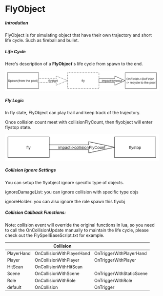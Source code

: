 # FlyObject



##### Introdution

FlyObject is for simulating object that have their own trajectory and short life cycle. Such as fireball and bullet.



##### Life Cycle

Here's description of a **FlyObject**'s life cycle from spawn to the end.

![img](flyobject/FlyObjLifeCycle.png)



##### Fly Logic

In fly state, FlyObject can play trail and keep track of the trajectory.

Once collision count meet with collisionFlyCount, then flyobject will enter flystop state.

![img](flyobject/FlyState.png)



##### Collision Ignore Settings

You can setup the flyobject ignore specific type of objects.

ignoreDamageList: you can ignore collision with specific type objs

ignoreHolder: you can also ignore the role spawn this flyobj



##### Collision Callback Functions:

Note: collision event will override the original functions in lua, so you need to call the OnCollisionUpdate manually to maintain the life cycle, please check out the FlySpellBaseScript.txt for example.

|            | Collision                 |                          |
| ---------- | ------------------------- | ------------------------ |
| PlayerHand | OnCollisionWithPlayerHand | OnTriggerWithPlayerHand  |
| Player     | OnCollisionWithPlayer     | OnTriggerWithPlayer      |
| HitScan    | OnCollisionWithHitScan    |                          |
| Scene      | OnCollisionWithScene      | OnTriggerWithStaticScene |
| Role       | OnCollisionWithRole       | OnTriggerWithRole        |
| default    | OnCollision               | OnTrigger                |